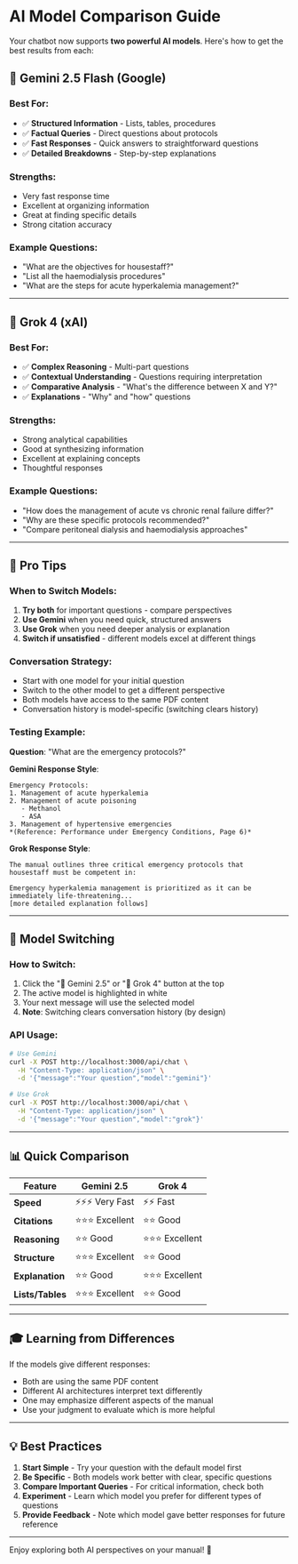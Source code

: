 # AI Model Comparison Guide

Your chatbot now supports **two powerful AI models**. Here's how to get the best results from each:

## 🤖 Gemini 2.5 Flash (Google)

### Best For:
- ✅ **Structured Information** - Lists, tables, procedures
- ✅ **Factual Queries** - Direct questions about protocols
- ✅ **Fast Responses** - Quick answers to straightforward questions
- ✅ **Detailed Breakdowns** - Step-by-step explanations

### Strengths:
- Very fast response time
- Excellent at organizing information
- Great at finding specific details
- Strong citation accuracy

### Example Questions:
- "What are the objectives for housestaff?"
- "List all the haemodialysis procedures"
- "What are the steps for acute hyperkalemia management?"

---

## 🚀 Grok 4 (xAI)

### Best For:
- ✅ **Complex Reasoning** - Multi-part questions
- ✅ **Contextual Understanding** - Questions requiring interpretation
- ✅ **Comparative Analysis** - "What's the difference between X and Y?"
- ✅ **Explanations** - "Why" and "how" questions

### Strengths:
- Strong analytical capabilities
- Good at synthesizing information
- Excellent at explaining concepts
- Thoughtful responses

### Example Questions:
- "How does the management of acute vs chronic renal failure differ?"
- "Why are these specific protocols recommended?"
- "Compare peritoneal dialysis and haemodialysis approaches"

---

## 🎯 Pro Tips

### When to Switch Models:
1. **Try both** for important questions - compare perspectives
2. **Use Gemini** when you need quick, structured answers
3. **Use Grok** when you need deeper analysis or explanation
4. **Switch if unsatisfied** - different models excel at different things

### Conversation Strategy:
- Start with one model for your initial question
- Switch to the other model to get a different perspective
- Both models have access to the same PDF content
- Conversation history is model-specific (switching clears history)

### Testing Example:

**Question**: "What are the emergency protocols?"

**Gemini Response Style**:
```
Emergency Protocols:
1. Management of acute hyperkalemia
2. Management of acute poisoning
   - Methanol
   - ASA
3. Management of hypertensive emergencies
*(Reference: Performance under Emergency Conditions, Page 6)*
```

**Grok Response Style**:
```
The manual outlines three critical emergency protocols that 
housestaff must be competent in:

Emergency hyperkalemia management is prioritized as it can be 
immediately life-threatening...
[more detailed explanation follows]
```

---

## 🔄 Model Switching

### How to Switch:
1. Click the "🤖 Gemini 2.5" or "🚀 Grok 4" button at the top
2. The active model is highlighted in white
3. Your next message will use the selected model
4. **Note**: Switching clears conversation history (by design)

### API Usage:
```bash
# Use Gemini
curl -X POST http://localhost:3000/api/chat \
  -H "Content-Type: application/json" \
  -d '{"message":"Your question","model":"gemini"}'

# Use Grok
curl -X POST http://localhost:3000/api/chat \
  -H "Content-Type: application/json" \
  -d '{"message":"Your question","model":"grok"}'
```

---

## 📊 Quick Comparison

| Feature | Gemini 2.5 | Grok 4 |
|---------|-----------|--------|
| **Speed** | ⚡⚡⚡ Very Fast | ⚡⚡ Fast |
| **Citations** | ⭐⭐⭐ Excellent | ⭐⭐ Good |
| **Reasoning** | ⭐⭐ Good | ⭐⭐⭐ Excellent |
| **Structure** | ⭐⭐⭐ Excellent | ⭐⭐ Good |
| **Explanation** | ⭐⭐ Good | ⭐⭐⭐ Excellent |
| **Lists/Tables** | ⭐⭐⭐ Excellent | ⭐⭐ Good |

---

## 🎓 Learning from Differences

If the models give different responses:
- Both are using the same PDF content
- Different AI architectures interpret text differently
- One may emphasize different aspects of the manual
- Use your judgment to evaluate which is more helpful

---

## 💡 Best Practices

1. **Start Simple** - Try your question with the default model first
2. **Be Specific** - Both models work better with clear, specific questions
3. **Compare Important Queries** - For critical information, check both
4. **Experiment** - Learn which model you prefer for different types of questions
5. **Provide Feedback** - Note which model gave better responses for future reference

---

Enjoy exploring both AI perspectives on your manual! 🚀

